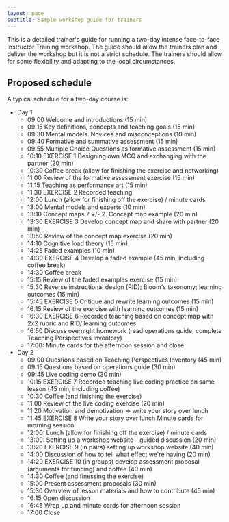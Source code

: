 ```yaml
---
layout: page
subtitle: Sample workshop guide for trainers
---
```


This is a detailed trainer's guide for running a two-day intense face-to-face Instructor Training workshop. The guide should allow the trainers plan and deliver the workshop but it is not a strict schedule. The trainers should allow for some flexibility and adapting to the local circumstances.


## Proposed schedule

A typical schedule for a two-day course is:

*   Day 1
    *   09:00 Welcome and introductions (15 min)
    *   09:15 Key definitions, concepts and teaching goals (15 min)
    *   09:30 Mental models. Novices and misconceptions (10 min)
    *   09:40 Formative and summative assessment (15 min)
    *   09:55 Multiple Choice Questions as formative assessment (15 min)
    *   10:10 EXERCISE 1 Designing own MCQ and exchanging with the partner (20 min)
    *   10:30 Coffee break  (allow for finishing the exercise and networking)
    *   11:00 Review of the formative assessment exercise (15 min)
    *   11:15 Teaching as performance art (15 min)
    *   11:30 EXERCISE 2 Recorded teaching
    *   12:00 Lunch (allow for finishing off the exercise) / minute cards
    *   13:00 Mental models and experts (10 min)
    *   13:10 Concept maps 7 +/- 2. Concept map example (20 min)
    *   13:30 EXERCISE 3 Develop concept map and share with partner (20 min)
    *   13:50 Review of the concept map exercise (20 min)
    *   14:10 Cognitive load theory (15 min)
    *   14:25 Faded examples (10 min)
    *   14:30 EXERCISE 4 Develop a faded example (45 min, including coffee break)
    *   14:30 Coffee break
    *   15:15 Review of the faded examples exercise (15 min)
    *   15:30 Reverse instructional design (RID); Bloom's taxonomy; learning outcomes (15 min)
    *   15:45 EXERCISE 5 Critique and rewrite learning outcomes (15 min)
    *   16:15 Review of the exercise with learning outcomes (15 min)
    *   16:30 EXERCISE 6 Recorded teaching based on concept map with 2x2 rubric and RID/ learning outcomes
    *   16:50 Discuss overnight homework (read operations guide, complete Teaching Perspectives Inventory)
    *   17:00: Minute cards for the afternoon session and close
*   Day 2
    *   09:00 Questions based on  Teaching Perspectives Inventory (45 min)
    *   09:15 Questions based on operations guide (30 min)
    *   09:45 Live coding demo (30 min)
    *   10:15 EXERCISE 7 Recorded teaching live coding practice on same lesson (45 min, including coffee)
    *   10:30 Coffee (and finishing the exercise) 
    *   11:00 Review of the live coding exercise (20 min)
    *   11:20 Motivation and demotivation => write your story over lunch
    *   11:45 EXERCISE 8 Write your story over lunch Minute cards for morning session
    *   12:00: Lunch (allow for finishing off the exercise) / minute cards
    *   13:00: Setting up a workshop website - guided discussion (20 min)
    *   13:20 EXERCISE 9 (in pairs) setting up workshop website (40 min)
    *   14:00 Discussion of how to tell what effect we're having (20 min)
    *   14:20 EXERCISE 10 (in groups) develop assessment proposal (arguments for funding) and coffee (40 min)
    *   14:30 Coffee (and finessing the exercise) 
    *   15:00 Present assessment proposals (30 min)
    *   15:30 Overview of lesson materials and how to contribute (45 min)
    *   16:15 Open discussion
    *   16:45 Wrap up and minute cards for afternoon session
    *   17:00 Close


